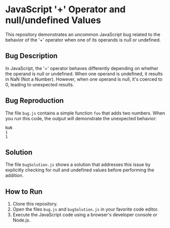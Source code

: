 # JavaScript '+' Operator and null/undefined Values

This repository demonstrates an uncommon JavaScript bug related to the behavior of the '+' operator when one of its operands is null or undefined.

## Bug Description

In JavaScript, the '+' operator behaves differently depending on whether the operand is null or undefined.  When one operand is undefined, it results in NaN (Not a Number). However, when one operand is null, it's coerced to 0, leading to unexpected results.

## Bug Reproduction

The file `bug.js` contains a simple function `foo` that adds two numbers.  When you run this code, the output will demonstrate the unexpected behavior:

```
NaN
1
1
```

## Solution

The file `bugSolution.js` shows a solution that addresses this issue by explicitly checking for null and undefined values before performing the addition.

## How to Run

1. Clone this repository.
2. Open the files `bug.js` and `bugSolution.js` in your favorite code editor.
3. Execute the JavaScript code using a browser's developer console or Node.js.